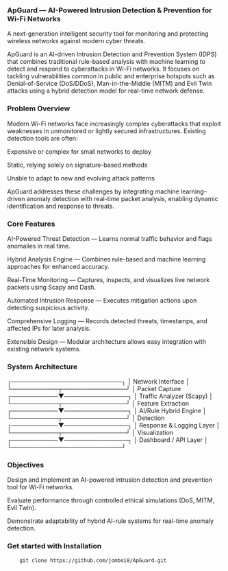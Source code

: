 ### ApGuard — AI-Powered Intrusion Detection & Prevention for Wi-Fi Networks

A next-generation intelligent security tool for monitoring and protecting wireless networks against modern cyber threats.

ApGuard is an AI-driven Intrusion Detection and Prevention System (IDPS) that combines traditional rule-based analysis with machine learning to detect and respond to cyberattacks in Wi-Fi networks.
It focuses on tackling vulnerabilities common in public and enterprise hotspots  such as Denial-of-Service (DoS/DDoS), Man-in-the-Middle (MITM) and Evil Twin attacks using a hybrid detection model for real-time network defense.

### Problem Overview

Modern Wi-Fi networks face increasingly complex cyberattacks that exploit weaknesses in unmonitored or lightly secured infrastructures.
Existing detection tools are often:

Expensive or complex for small networks to deploy

Static, relying solely on signature-based methods

Unable to adapt to new and evolving attack patterns

ApGuard addresses these challenges by integrating machine learning–driven anomaly detection with real-time packet analysis, enabling dynamic identification and response to threats.

### Core Features

AI-Powered Threat Detection — Learns normal traffic behavior and flags anomalies in real time.

Hybrid Analysis Engine — Combines rule-based and machine learning approaches for enhanced accuracy.

Real-Time Monitoring — Captures, inspects, and visualizes live network packets using Scapy and Dash.

Automated Intrusion Response — Executes mitigation actions upon detecting suspicious activity.

Comprehensive Logging — Records detected threats, timestamps, and affected IPs for later analysis.

Extensible Design — Modular architecture allows easy integration with existing network systems.


### System Architecture
┌──────────────────────────┐
│   Network Interface       │
└───────────┬───────────────┘
            │ Packet Capture
┌───────────▼───────────────┐
│  Traffic Analyzer (Scapy) │
└───────────┬───────────────┘
            │ Feature Extraction
┌───────────▼───────────────┐
│   AI/Rule Hybrid Engine   │
└───────────┬───────────────┘
            │ Detection
┌───────────▼───────────────┐
│  Response & Logging Layer │
└───────────┬───────────────┘
            │ Visualization
┌───────────▼───────────────┐
│   Dashboard / API Layer   │
└──────────────────────────┘

### Objectives

Design and implement an AI-powered intrusion detection and prevention tool for Wi-Fi networks.

Evaluate performance through controlled ethical simulations (DoS, MITM, Evil Twin).

Demonstrate adaptability of hybrid AI-rule systems for real-time anomaly detection.


### Get started with Installation
```
    git clone https://github.com/jomboi8/ApGuard.git
```
